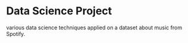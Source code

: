 # Data Science Project
various data science techniques applied on a dataset about music from Spotify.
